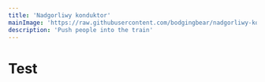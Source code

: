 ```yaml
---
title: 'Nadgorliwy konduktor'
mainImage: 'https://raw.githubusercontent.com/bodgingbear/nadgorliwy-konduktor/master/website/screenshot.png'
description: 'Push people into the train'
---
```


# Test
